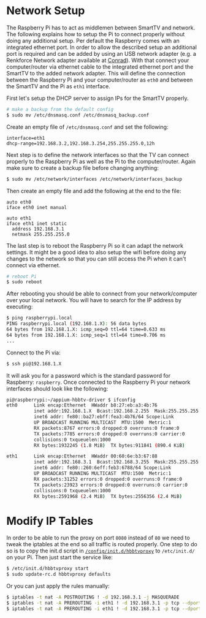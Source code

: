 Network Setup
=============

The Raspberry Pi has to act as middlemen between SmartTV and network. The following explains how to setup the Pi to connect properly without doing any additional setup. Per default the Raspberry comes with an integrated ethernet port. In order to allow the described setup an additional port is required and can be added by using an USB network adapter (e.g. a Renkforce Network adapter available at [Conrad](http://www.conrad.com/ce/en/product/1079700/Network-adapter-100-Mbits-Renkforce-USB-20-LAN-10100-Mbps)). With that connect your computer/router via ethernet cable to the integrated ethernet port and the SmartTV to the added network adapter. This will define the connection between the Raspberry Pi and your computer/router as `eth0` and between the SmartTV and the Pi as `eth1` interface.

First let's setup the DHCP server to assign IPs for the SmartTV properly.

```sh
# make a backup from the default config
$ sudo mv /etc/dnsmasq.conf /etc/dnsmasq_backup.conf
```

Create an empty file of `/etc/dnsmasq.conf` and set the following:

```
interface=eth1
dhcp-range=192.168.3.2,192.168.3.254,255.255.255.0,12h
```

Next step is to define the network interfaces so that the TV can connect properly to the Raspberry Pi as well as the Pi to the computer/router. Again make sure to create a backup file before changing anything:

```sh
$ sudo mv /etc/network/interfaces /etc/network/interfaces_backup
```

Then create an empty file and add the following at the end to the file:

```
auto eth0
iface eth0 inet manual

auto eth1
iface eth1 inet static
  address 192.168.3.1
  netmask 255.255.255.0
```

The last step is to reboot the Raspberry Pi so it can adapt the network settings. It might be a good idea to also setup the wifi before doing any changes to the network so that you can still access the Pi when it can't connect via ethernet.

```sh
# reboot Pi
$ sudo reboot
```

After rebooting you should be able to connect from your network/computer over your local network. You will have to search for the IP address by executing:

```sh
$ ping raspberrypi.local
PING raspberrypi.local (192.168.1.X): 56 data bytes
64 bytes from 192.168.1.X: icmp_seq=0 ttl=64 time=0.633 ms
64 bytes from 192.168.1.X: icmp_seq=1 ttl=64 time=0.706 ms
...
```

Connect to the Pi via:

```sh
$ ssh pi@192.168.1.X
```

It will ask you for a password which is the standard password for Raspberry: `raspberry`. Once connected to the Raspberry Pi your network interfaces should look like the following:

```sh
pi@raspberrypi:~/appium-hbbtv-driver $ ifconfig
eth0      Link encap:Ethernet  HWaddr b8:27:eb:a3:4b:76
          inet addr:192.168.1.X  Bcast:192.168.2.255  Mask:255.255.255.0
          inet6 addr: fe80::ba27:ebff:fea3:4b76/64 Scope:Link
          UP BROADCAST RUNNING MULTICAST  MTU:1500  Metric:1
          RX packets:8767 errors:0 dropped:0 overruns:0 frame:0
          TX packets:7785 errors:0 dropped:0 overruns:0 carrier:0
          collisions:0 txqueuelen:1000
          RX bytes:1932245 (1.8 MiB)  TX bytes:911841 (890.4 KiB)

eth1      Link encap:Ethernet  HWaddr 00:60:6e:b3:67:88
          inet addr:192.168.3.1  Bcast:192.168.3.255  Mask:255.255.255.0
          inet6 addr: fe80::260:6eff:feb3:6788/64 Scope:Link
          UP BROADCAST RUNNING MULTICAST  MTU:1500  Metric:1
          RX packets:31252 errors:0 dropped:0 overruns:0 frame:0
          TX packets:23923 errors:0 dropped:0 overruns:0 carrier:0
          collisions:0 txqueuelen:1000
          RX bytes:2591968 (2.4 MiB)  TX bytes:2556356 (2.4 MiB)
```

# Modify IP Tables

In order to be able to run the proxy on port `8080` instead of `80` we need to tweak the iptables at the end so all traffic is routed properly. One step to do so is to copy the init.d script in [`/config/init.d/hbbtvproxy`](/config/init.d/hbbtvproxy) to `/etc/init.d/` on your Pi. Then just start the service like:

```sh
$ /etc/init.d/hbbtvproxy start
$ sudo update-rc.d hbbtvproxy defaults
```

Or you can just apply the rules manually:

```sh
$ iptables -t nat -A POSTROUTING ! -d 192.168.3.1 -j MASQUERADE
$ iptables -t nat -A PREROUTING -i eth1 ! -d 192.168.3.1 -p tcp --dport 80 -j REDIRECT --to-port 8080
$ iptables -t nat -A PREROUTING -i eth1 ! -d 192.168.3.1 -p tcp --dport 443 -j REDIRECT --to-port 8080
```
